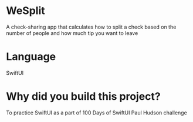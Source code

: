 # WeSplit
A check-sharing app that calculates how to split a check based on the number of people and how much tip you want to leave

# Language
SwiftUI

# Why did you build this project?
To practice SwiftUI as a part of 100 Days of SwiftUI Paul Hudson challenge
